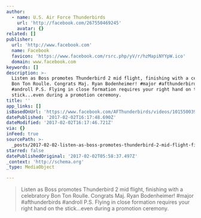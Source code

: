 ```yaml
---
author:
  - name: U.S. Air Force Thunderbirds
    url: 'http://facebook.com/267550469245'
    avatar: {}
related: []
publisher:
  url: 'http://www.facebook.com'
  name: Facebook
  favicon: 'https://www.facebook.com/rsrc.php/yV/r/hzMapiNYYpW.ico'
  domain: www.facebook.com
keywords: []
description: >-
  Listen as Boss promotes Thunderbird 2 mid flight, finishing with a celebratory
  Bon Ton Roulle. Congrats Maj. Ryan Bodenheimer! #major #afthunderbirds
  #androll P.S. Flying in close formation requires your right hand on the
  stick...even during a promotion ceremony.
title: ''
app_links: []
isBasedOnUrl: 'https://www.facebook.com/AFThunderbirds/videos/10155003960234246/'
datePublished: '2017-02-02T16:17:48.690Z'
dateModified: '2017-02-02T16:17:46.721Z'
via: {}
inFeed: true
sourcePath: >-
  _posts/2017-02-02-listen-as-boss-promotes-thunderbird-2-mid-flight-finishing.md
starred: false
datePublishedOriginal: '2017-02-02T05:58:37.497Z'
_context: 'http://schema.org'
_type: MediaObject

---
```

> Listen as Boss promotes Thunderbird 2 mid flight, finishing with a celebratory Bon Ton Roulle. Congrats Maj. Ryan Bodenheimer! \#major \#afthunderbirds \#androll P.S. Flying in close formation requires your right hand on the stick...even during a promotion ceremony.